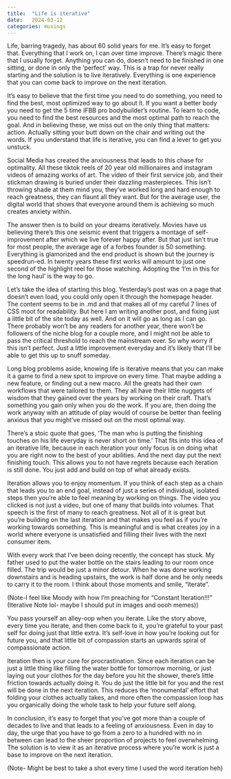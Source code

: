 ```yaml
---
title:  "Life is iterative"
date:   2024-03-12 
categories: musings
---
```

Life, barring tragedy, has about 60 solid years for me. It’s easy to forget that. Everything that I work on, I can over time improve. There’s magic there that I usually forget. Anything you can do, doesn’t need to be finished in one sitting, or done in only the ‘perfect’ way. This is a trap for never really starting and the solution is to live iteratively. Everything is one experience that you can come back to improve on the next iteration. 

It’s easy to believe that the first time you need to do something, you need to find the best, most optimized way to go about it. If you want a better body you need to get the 5 time IFBB pro bodybuilder’s routine. To learn to code, you need to find the best resources and the most optimal path to reach the goal. And in believing these, we miss out on the only thing that matters: action. Actually sitting your butt down on the chair and writing out the words. If you understand that life is iterative, you can find a lever to get you unstuck.

Social Media has created the anxiousness that leads to this chase for optimality. All these tiktok reels of 20 year old millionaires and instagram videos of amazing works of art. The video of their first service job, and their stickman drawing is buried under their dazzling masterpieces. This isn’t throwing shade at them mind you, they’ve worked long and hard enough to reach greatness, they can flaunt all they want. But for the average user, the digital world that shows that everyone around them is achieving so much creates anxiety within. 

The answer then is to build on your dreams iteratively. Movies have us believing there’s this one seismic event that triggers a montage of self-improvement after which we live forever happy after. But that just isn’t true for most people, the average age of a forbes founder is 50 something. Everything is glamorized and the end product is shown but the journey is speedrun-ed. In twenty years these first works will amount to just one second of the highlight reel for those watching. Adopting the ‘I’m in this for the long haul’ is the way to go. 

Let’s take the idea of starting this blog. Yesterday’s post was on a page that doesn’t even load, you could only open it through the homepage header. The content seems to be in .md and that makes all of my careful 7 lines of CSS moot for readability. But here I am writing another post, and fixing just a little bit of the site today as well. And on it will go as long as I can go. There probably won’t be any readers for another year, there won’t be followers of the niche blog for a couple more, and I might not be able to pass the critical threshold to reach the mainstream ever. So why worry if this isn’t perfect. Just a little improvement everyday and it’s likely that I’ll be able to get this up to snuff someday. 

Long blog problems aside, knowing life is iterative means that you can make it a game to find a new spot to improve on every time. That maybe adding a new feature, or finding out a new macro. All the greats had their own workflows that were tailored to them. They all have their little nuggets of wisdom that they gained over the years by working on their craft. That’s something you gain only when you do the work. If you are, then doing the work anyway with an attitude of play would of course be better than feeling anxious that you might’ve missed out on the most optimal way.

There’s a stoic quote that goes, ‘The man who is putting the finishing touches on his life everyday is never short on time.’ That fits into this idea of an iterative life, because in each iteration your only focus is on doing what you are right now to the best of your abilities. And the next day put the next finishing touch. This allows you to not have regrets because each iteration is still done. You just add and build on top of what already exists.

Iteration allows you to enjoy momentum. If you think of each step as a chain that leads you to an end goal, instead of just a series of individual, isolated steps then you’re able to feel meaning by working on things. The video you clicked is not just a video, but one of many that builds into volumes. That speech is the first of many to reach greatness. Not all of it is great but you’re building on the last iteration and that makes you feel as if you’re working towards something. This is meaningful and is what creates joy in a world where everyone is unsatisfied and filling their lives with the next consumer item. 

With every work that I’ve been doing recently, the concept has stuck. My father used to put the water bottle on the stairs leading to our room once filled. The trip would be just a minor detour. When he was done working downstairs and is heading upstairs, the work is half done and he only needs to carry it to the room. I think about those moments and smile, “iterate”.

(Note-I feel like Moody with how I’m preaching for “Constant Iteration!!!” (Iterative Note lol- maybe I should put in images and oooh memes))

You pass yourself an alley-oop when you iterate. Like the story above, every time you iterate, and then come back to it, you’re grateful to your past self for doing just that little extra. It’s self-love in how you’re looking out for future you, and that little bit of compassion starts an upwards spiral of compassionate action. 

Iteration then is your cure for procrastination. Since each iteration can be just a little thing like filling the water bottle for tomorrow morning, or just laying out your clothes for the day before you hit the shower, there’s little friction towards actually doing it. You do just the little bit for you and the rest will be done in the next iteration. This reduces the ‘monumental’ effort that folding your clothes actually takes, and more often the compassion loop has you organically doing the whole task to help your future self along. 

In conclusion, it’s easy to forget that you’ve got more than a couple of decades to live and that leads to a feeling of anxiousness. Even in day to day, the urge that you have to go from a zero to a hundred with no in between can lead to the sheer proportion of projects to feel overwhelming. The solution is to view it as an iterative process where you’re work is just a base to improve on the next iteration. 

(Note- Might be best to take a shot every time I used the word iteration heh)
